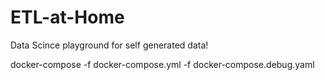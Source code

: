 # ETL-at-Home
Data Scince playground for self generated data! 

docker-compose -f docker-compose.yml -f docker-compose.debug.yaml